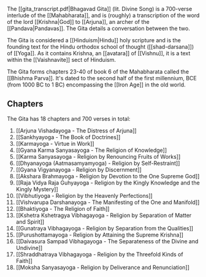 The [[gita_transcript.pdf|Bhagavad Gita]] (lit. Divine Song) is a 700-verse interlude of the [[Mahabharata]], and is (roughly) a transcription of the word of the lord [[Krishna|God]] to [[Arjuna]], an archer of the [[Pandava|Pandavas]]. The Gita details a conversation between the two.

The Gita is considered a [[Hinduism|Hindu]] holy scripture and is the founding text for the Hindu orthodox school of thought ([[shad-darsana]]) of [[Yoga]]. As it contains Krishna, an [[avatara]] of [[Vishnu]], it is a text within the [[Vaishnavite]] sect of Hinduism.

The Gita forms chapters 23-40 of book 6 of the Mahabharata called the [[Bhishma Parva]]. It's dated to the second half of the first millennium, BCE (from 1000 BC to 1 BC) encompassing the [[Iron Age]] in the old world.

## Chapters

The Gita has 18 chapters and 700 verses in total:

1. [[Arjuna Vishadayoga - The Distress of Arjuna]]
2. [[Sankhyayoga - The Book of Doctrines]]
3. [[Karmayoga - Virtue in Work]]
4. [[Gyana Karma Sanyasayoga - The Religion of Knowledge]]
5. [[Karma Sanyasayoga - Religion by Renouncing Fruits of Works]]
6. [[Dhyanayoga (Aatmasamyamyoga) - Religion by Self-Restraint]]
7. [[Gyana Vigyanayoga - Religion by Discernment]]
8. [[Akshara Brahmayoga - Religion by Devotion to the One Supreme God]]
9. [[Raja Vidya Raja Guhyayoga - Religion by the Kingly Knowledge and the Kingly Mystery]]
10. [[Vibhutiyoga - Religion by the Heavenly Perfections]]
11. [[Vishvarupa Darshanayoga - The Manifesting of the One and Manifold]]
12. [[Bhaktiyoga - The Religion of Faith]]
13. [[Kshetra Kshetragya Vibhagayoga - Religion by Separation of Matter and Spirit]]
14. [[Gunatraya Vibhagayoga - Religion by Separation from the Qualities]]
15. [[Purushottamayoga - Religion by Attaining the Supreme Krishna]]
16. [[Daivasura Sampad Vibhagayoga - The Separateness of the Divine and Undivine]]
17. [[Shraddhatraya Vibhagayoga - Religion by the Threefold Kinds of Faith]]
18. [[Moksha Sanyasayoga - Religion by Deliverance and Renunciation]]